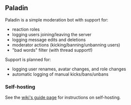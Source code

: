 ## Paladin

Paladin is a simple moderation bot with support for:

-   reaction roles
-   logging users joining/leaving the server
-   logging message edits and deletions
-   moderator actions (kicking/banning/unbanning users)
-   "bad words" filter (with thread support!)

Support is planned for:

-   logging user renames, avatar changes, and role changes
-   automatic logging of manual kicks/bans/unbans

### Self-hosting

See the [wiki's guide page](https://github.com/Himmalerin/paladin/wiki/Guide) for instructions on self-hosting.
